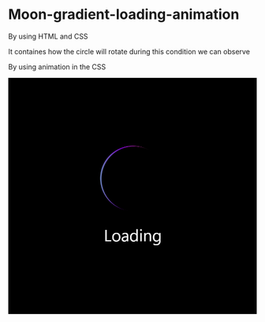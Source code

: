 # Moon-gradient-loading-animation

By using HTML and CSS 

It containes how the circle will rotate during this condition we can observe

By using animation in the CSS 

![output](https://github.com/Samarthasbhat/Moon-gradient-loading-animation/blob/main/moonOutput.png)
